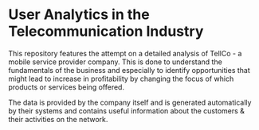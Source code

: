 # User Analytics in the Telecommunication Industry

This repository features the attempt on a detailed analysis of TellCo - a mobile service provider company. This is done to understand the fundamentals of the business and especially to identify opportunities that might lead to increase in profitability by changing the focus of which products or services being offered.

The data is provided by the company itself and is generated automatically by their systems and contains useful information about the customers & their activities on the network. 

